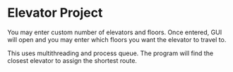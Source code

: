 # Elevator Project

You may enter custom number of elevators and floors. Once entered, GUI will open and you may enter which floors you want the elevator to travel to.

This uses multithreading and process queue. The program will find the closest elevator to assign the shortest route. 
